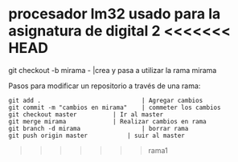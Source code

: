 procesador lm32 usado para la asignatura de digital 2
<<<<<<< HEAD
=======

git checkout -b mirama -             |crea y pasa a utilizar la rama mirama

Pasos para modificar un repositorio a través de una rama:

	git add .                            | Agregar cambios
	git commit -m "cambios en mirama"    | commeter los cambios
	git checkout master		     | Ir al master
	git merge mirama		     | Realizar cambios en rama
	git branch -d mirama	             | borrar rama
	git push origin master		     | suir al master	

>>>>>>> rama1
